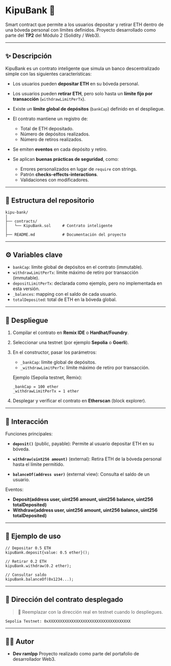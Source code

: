 # KipuBank 🏦

Smart contract que permite a los usuarios depositar y retirar ETH dentro de una bóveda personal con límites definidos. Proyecto desarrollado como parte del **TP2** del Módulo 2 (Solidity / Web3).

---

## ✨ Descripción

KipuBank es un contrato inteligente que simula un banco descentralizado simple con las siguientes características:

* Los usuarios pueden **depositar ETH** en su bóveda personal.
* Los usuarios pueden **retirar ETH**, pero solo hasta un **límite fijo por transacción** (`withdrawLimitPerTx`).
* Existe un **límite global de depósitos** (`bankCap`) definido en el despliegue.
* El contrato mantiene un registro de:

  * Total de ETH depositado.
  * Número de depósitos realizados.
  * Número de retiros realizados.
* Se emiten **eventos** en cada depósito y retiro.
* Se aplican **buenas prácticas de seguridad**, como:

  * Errores personalizados en lugar de `require` con strings.
  * Patrón **checks-effects-interactions**.
  * Validaciones con modificadores.

---

## 📂 Estructura del repositorio

```
kipu-bank/
│
├── contracts/
│   └── KipuBank.sol     # Contrato inteligente
│
├── README.md            # Documentación del proyecto
```

---

## ⚙️ Variables clave

* `bankCap`: límite global de depósitos en el contrato (immutable).
* `withdrawLimitPerTx`: límite máximo de retiro por transacción (immutable).
* `depositLimitPerTx`: declarada como ejemplo, pero no implementada en esta versión.
* `_balances`: mapping con el saldo de cada usuario.
* `totalDeposited`: total de ETH en la bóveda global.

---

## 🚀 Despliegue

1. Compilar el contrato en **Remix IDE** o **Hardhat/Foundry**.

2. Seleccionar una testnet (por ejemplo **Sepolia** o **Goerli**).

3. En el constructor, pasar los parámetros:

   * `_bankCap`: límite global de depósitos.
   * `_withdrawLimitPerTx`: límite máximo de retiro por transacción.

   Ejemplo (Sepolia testnet, Remix):

   ```
   _bankCap = 100 ether
   _withdrawLimitPerTx = 1 ether
   ```

4. Desplegar y verificar el contrato en **Etherscan** (block explorer).

---

## 🔎 Interacción

Funciones principales:

* **`deposit()`** (public, payable):
  Permite al usuario depositar ETH en su bóveda.

* **`withdraw(uint256 amount)`** (external):
  Retira ETH de la bóveda personal hasta el límite permitido.

* **`balanceOf(address user)`** (external view):
  Consulta el saldo de un usuario.

Eventos:

* **Deposit(address user, uint256 amount, uint256 balance, uint256 totalDeposited)**
* **Withdraw(address user, uint256 amount, uint256 balance, uint256 totalDeposited)**

---

## 📜 Ejemplo de uso

```solidity
// Depositar 0.5 ETH
kipuBank.deposit{value: 0.5 ether}();

// Retirar 0.2 ETH
kipuBank.withdraw(0.2 ether);

// Consultar saldo
kipuBank.balanceOf(0x1234...);
```

---

## 📍 Dirección del contrato desplegado

> 📝 Reemplazar con la dirección real en testnet cuando lo despliegues.

```
Sepolia Testnet: 0xXXXXXXXXXXXXXXXXXXXXXXXXXXXXXXXXXXXX
```

---

## 👨‍💻 Autor

* **Dev ramlpp**
  Proyecto realizado como parte del portafolio de desarrollador Web3.

